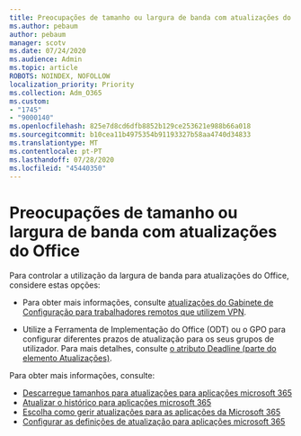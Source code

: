 ```yaml
---
title: Preocupações de tamanho ou largura de banda com atualizações do Office
ms.author: pebaum
author: pebaum
manager: scotv
ms.date: 07/24/2020
ms.audience: Admin
ms.topic: article
ROBOTS: NOINDEX, NOFOLLOW
localization_priority: Priority
ms.collection: Adm_O365
ms.custom:
- "1745"
- "9000140"
ms.openlocfilehash: 825e7d8cd6dfb8852b129ce253621e988b66a018
ms.sourcegitcommit: b10cea11b4975354b91193327b58aa4740d34833
ms.translationtype: MT
ms.contentlocale: pt-PT
ms.lasthandoff: 07/28/2020
ms.locfileid: "45440350"
---
```

# <a name="size-or-bandwidth-concerns-with-office-updates"></a>Preocupações de tamanho ou largura de banda com atualizações do Office

Para controlar a utilização da largura de banda para atualizações do Office, considere estas opções:

-   Para obter mais informações, consulte [atualizações do Gabinete de Configuração para trabalhadores remotos que utilizem VPN](https://techcommunity.microsoft.com/t5/office-365-blog/configuring-office-365-proplus-updates-for-remote-workers-using/ba-p/1253491).  
    
-   Utilize a Ferramenta de Implementação do Office (ODT) ou o GPO para configurar diferentes prazos de atualização para os seus grupos de utilizador. Para mais detalhes, consulte [o atributo Deadline (parte do elemento Atualizações)](https://docs.microsoft.com/deployoffice/configuration-options-for-the-office-2016-deployment-tool#deadline-attribute-part-of-updates-element).
    
Para obter mais informações, consulte:  
- [Descarregue tamanhos para atualizações para aplicações microsoft 365](https://docs.microsoft.com/officeupdates/download-sizes-office365-proplus-updates)  
- [Atualizar o histórico para aplicações microsoft 365](https://docs.microsoft.com/officeupdates/update-history-microsoft365-apps-by-date)  
- [Escolha como gerir atualizações para as aplicações da Microsoft 365](https://docs.microsoft.com/deployoffice/choose-how-manage-updates-microsoft-365-apps)  
- [Configurar as definições de atualização para aplicações microsoft 365](https://docs.microsoft.com/deployoffice/configure-update-settings-microsoft-365-apps)